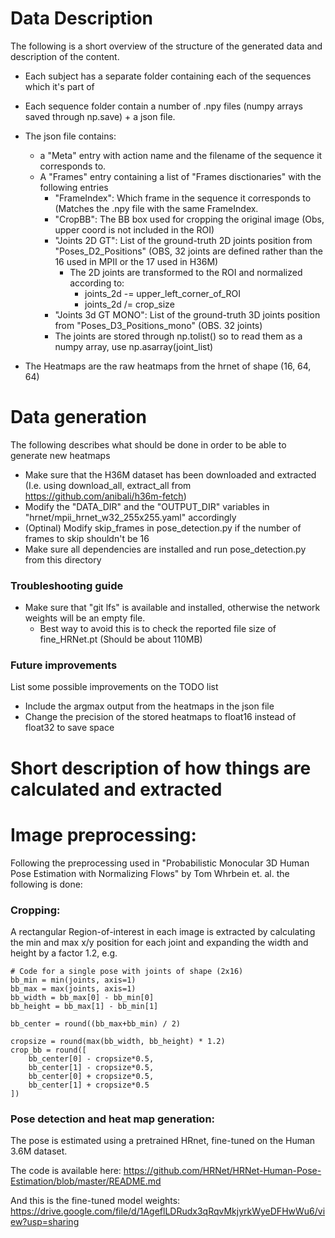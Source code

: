 # Data Description
The following is a short overview of the structure of the generated data and description of the content.

- Each subject has a separate folder containing each of the sequences which it's part of
- Each sequence folder contain a number of .npy files (numpy arrays saved through np.save) + a json file.
- The json file contains:

    - a "Meta" entry with action name and the filename of the sequence it corresponds to.
    - A "Frames" entry containing a list of "Frames disctionaries" with the following entries
        - "FrameIndex": Which frame in the sequence it corresponds to (Matches the .npy file with the same FrameIndex.
        - "CropBB": The BB box used for cropping the original image (Obs, upper coord is not included in the ROI)
        - "Joints 2D GT": List of the ground-truth 2D joints position from "Poses_D2_Positions" (OBS, 32 joints are defined rather than the 16 used in MPII or the 17 used in H36M)
            - The 2D joints are transformed to the ROI and normalized according to:
                - joints_2d -= upper_left_corner_of_ROI
                - joints_2d /= crop_size
        - "Joints 3d GT MONO": List of the ground-truth 3D joints position from "Poses_D3_Positions_mono" (OBS. 32 joints)
        - The joints are stored through np.tolist() so to read them as a numpy array, use np.asarray(joint_list)

- The Heatmaps are the raw heatmaps from the hrnet of shape (16, 64, 64)


# Data generation
The following describes what should be done in order to be able to generate new heatmaps

- Make sure that the H36M dataset has been downloaded and extracted (I.e. using download_all, extract_all from https://github.com/anibali/h36m-fetch)
- Modify the "DATA_DIR" and the "OUTPUT_DIR" variables in "hrnet/mpii_hrnet_w32_255x255.yaml" accordingly
- (Optinal) Modify skip_frames in pose_detection.py if the number of frames to skip shouldn't be 16
- Make sure all dependencies are installed and run pose_detection.py from this directory

### Troubleshooting guide
- Make sure that "git lfs" is available and installed, otherwise the network weights will be an empty file. 
  - Best way to avoid this is to check the reported file size of fine_HRNet.pt (Should be about 110MB)

### Future improvements
List some possible improvements on the TODO list

- Include the argmax output from the heatmaps in the json file
- Change the precision of the stored heatmaps to float16 instead of float32 to save space


# Short description of how things are calculated and extracted

# Image preprocessing:
Following the preprocessing used in "Probabilistic Monocular 3D Human Pose Estimation with Normalizing Flows" 
by Tom Whrbein et. al. the following is done:
### Cropping:
A rectangular Region-of-interest in each image is extracted by calculating the min and max x/y position for each joint 
and expanding the width and height by a factor 1.2, e.g.

    # Code for a single pose with joints of shape (2x16)
    bb_min = min(joints, axis=1)
    bb_max = max(joints, axis=1)
    bb_width = bb_max[0] - bb_min[0]
    bb_height = bb_max[1] - bb_min[1]
    
    bb_center = round((bb_max+bb_min) / 2)

    cropsize = round(max(bb_width, bb_height) * 1.2)
    crop_bb = round([
        bb_center[0] - cropsize*0.5,
        bb_center[1] - cropsize*0.5,
        bb_center[0] + cropsize*0.5,
        bb_center[1] + cropsize*0.5
    ])

### Pose detection and heat map generation:
The pose is estimated using a pretrained HRnet, fine-tuned on the Human 3.6M dataset.

The code is available here:
https://github.com/HRNet/HRNet-Human-Pose-Estimation/blob/master/README.md

And this is the fine-tuned model weights:
https://drive.google.com/file/d/1AgeflLDRudx3qRqvMkjyrkWyeDFHwWu6/view?usp=sharing